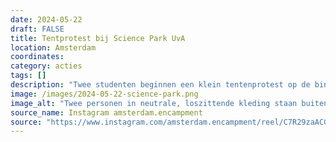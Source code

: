 ```yaml
---
date: 2024-05-22
draft: FALSE
title: Tentprotest bij Science Park UvA
location: Amsterdam
coordinates: 
category: acties
tags: []
description: "Twee studenten beginnen een klein tentenprotest op de binnenplaats van het hoofdgebouw van het Science Park van de Universiteit van Amsterdam. "
image: /images/2024-05-22-science-park.png
image_alt: "Twee personen in neutrale, loszittende kleding staan buiten voor een gebouw met houten, metaal en glazen bekleding en daarvoor verschillende bomen. De personen glimlachen en hun armen handen rustig langs hun lichaam. Op de achtergrond staan een blauwe en een groen-grijze kampeertent, met een spandoek met daarop de boodschap (in het Engels): 'Wetenschapspark tegen genocide'."
source_name: Instagram amsterdam.encampment
source: "https://www.instagram.com/amsterdam.encampment/reel/C7R29zaACG7/"
---
```

